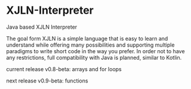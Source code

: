 # XJLN-Interpreter
Java based XJLN Interpreter

The goal form XJLN is a simple language that is easy to learn and understand while offering many possibilities and supporting multiple paradigms to write short code in the way you prefer. In order not to have any restrictions, full compatibility with Java is planned, similar to Kotlin.

current release v0.8-beta: arrays and for loops

next release v0.9-beta: functions